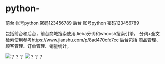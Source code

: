 # python-
前台
帐号python 
密码123456789
后台
账号python
密码123456789

包括前台和后台，前台商城搜索使用Jieba分词和whoosh搜索引擎。
分词+全文检索使用参考https://www.jianshu.com/p/8ad470cfe7cc
后台包括 商品管理、顾客管理、订单管理、销量统计。



![？？？](https://github.com/moranyijiu/python-/raw/originmaster/img/2.png)
![？？？](https://github.com/moranyijiu/python-/raw/master/img/3.png)
